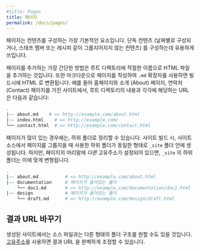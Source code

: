 ```yaml
---
#title: Pages
title: 페이지
permalink: /docs/pages/
---
```


<!--
Pages are the most basic building block for content. They're useful for standalone
content (content which is not date based or is not a group of content such as staff
members or recipes).
-->
페이지는 컨텐츠를 구성하는 가장 기본적인 요소입니다. 단독
컨텐츠 (날짜별로 구성되거나, 스태프 멤버 또는 레시피 같이 그룹지어지지 않는 컨텐츠) 를
구성하는데 유용하게 쓰입니다.

<!--
The simplest way of adding a page is to add an HTML file in the root
directory with a suitable filename. You can also write a page in Markdown using
a `.md` extension which converts to HTML on build. For a site with
a homepage, an about page, and a contact page, here’s what the root directory
and associated URLs might look like:
-->
페이지를 추가하는 가장 간단한 방법은 루트 디렉토리에 적절한 이름으로 HTML
파일을 추가하는 것입니다. 또한 마크다운으로 페이지를 작성하여
`.md` 확장자를 사용하면 빌드시에 HTML 로 변환됩니다. 예를 들어
홈페이지와 소개 (About) 페이지, 연락처 (Contact) 페이지를 가진 사이트에서, 루트 디렉토리의
내용과 각각에 해당하는 URL 은 다음과 같습니다:

```sh
.
|-- about.md    # => http://example.com/about.html
|-- index.html    # => http://example.com/
└── contact.html  # => http://example.com/contact.html
```

<!--
If you have a lot of pages, you can organize them into subfolders. The same subfolders that are used to group your pages in your project's source will then exist in the `_site` folder when your site builds. However, when a page has a *different* permalink set in the front matter, the subfolder at `_site` changes accordingly.
-->
페이지가 많이 있는 경우에는, 하위 폴더로 정리할 수 있습니다. 사이트 빌드 시, 사이트 소스에서 페이지를 그룹지을 때 사용한 하위 폴더가 동일한 형태로 `_site` 폴더 안에 생성됩니다. 하지만, 페이지의 머리말에 *다른* 고유주소가 설정되어 있으면, `_site` 의 하위 폴더는 이에 맞게 변형됩니다.

<!--
```sh
.
|-- about.md          # => http://example.com/about.html
|-- documentation     # folder containing pages
    └── doc1.md       # => http://example.com/documentation/doc1.html
|-- design            # folder containing pages
    └── draft.md      # => http://example.com/design/draft.html
```
-->
```sh
.
|-- about.md          # => http://example.com/about.html
|-- documentation     # 페이지가 들어있는 폴더
    └── doc1.md       # => http://example.com/documentation/doc1.html
|-- design            # 페이지가 들어있는 폴더
    └── draft.md      # => http://example.com/design/draft.html
```

<!--
## Changing the output URL
-->
## 결과 URL 바꾸기

<!--
You might want to have a particular folder structure for your source files that changes for the built site. With [permalinks](/docs/permalinks) you have full control of the output URL.
-->
생성된 사이트에서는 소스 파일과는 다른 형태의 폴더 구조를 원할 수도 있을 것입니다. [고유주소](/docs/permalinks)를 사용하면 결과 URL 을 완벽하게 조정할 수 있습니다.
